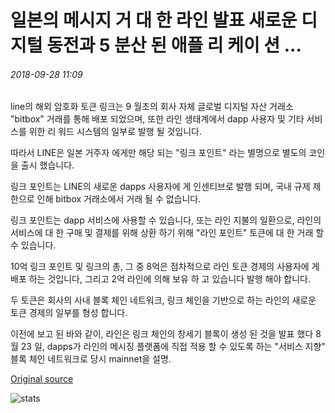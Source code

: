 # 일본의 메시지 거 대 한 라인 발표 새로운 디지털 동전과 5 분산 된 애플 리 케이 션 ...

###### 2018-09-28 11:09

line의 해외 암호화 토큰 링크는 9 월초의 회사 자체 글로벌 디지털 자산 거래소 "bitbox" 거래를 통해 배포 되었으며, 또한 라인 생태계에서 dapp 사용자 및 기타 서비스를 위한 리 워드 시스템의 일부로 발행 될 것입니다.

따라서 LINE은 일본 거주자 에게만 해당 되는 "링크 포인트" 라는 별명으로 별도의 코인을 출시 했습니다.

링크 포인트는 LINE의 새로운 dapps 사용자에 게 인센티브로 발행 되며, 국내 규제 제한으로 인해 bitbox 거래소에서 거래 될 수 없습니다.

링크 포인트는 dapp 서비스에 사용할 수 있습니다, 또는 라인 지불의 일환으로, 라인의 서비스에 대 한 구매 및 결제를 위해 상환 하기 위해 "라인 포인트" 토큰에 대 한 거래 할 수 있습니다.

10억 링크 포인트 및 링크의 총, 그 중 8억은 점차적으로 라인 토큰 경제의 사용자에 게 배포 하는 것입니다, 그리고 2억 라인에 의해 보유 하 고 있습니다 발행 해야 합니다.

두 토큰은 회사의 사내 블록 체인 네트워크, 링크 체인을 기반으로 하는 라인의 새로운 토큰 경제의 일부를 형성 합니다.

이전에 보고 된 바와 같이, 라인은 링크 체인의 창세기 블록이 생성 된 것을 발표 했다 8 월 23 일, dapps가 라인의 메시징 플랫폼에 직접 적용 할 수 있도록 하는 "서비스 지향" 블록 체인 네트워크로 당시 mainnet을 설명.

[Original source](https://cointelegraph.com/news/japans-messaging-giant-line-announces-new-digital-coin-and-5-decentralized-apps)

![stats](https://c.statcounter.com/11760860/0/a89fa40b/1/ "stats")